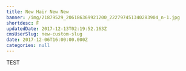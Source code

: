 ```yaml
---
title: New Hair New New
banner: /img/21879529_206186369921200_222797451340283904_n-1.jpg
shortdesc: F
updatedDate: 2017-12-13T02:19:52.163Z
cmsUserSlug: new-custom-slug
date: 2017-12-06T16:00:00.000Z
categories: null
---
```


TEST